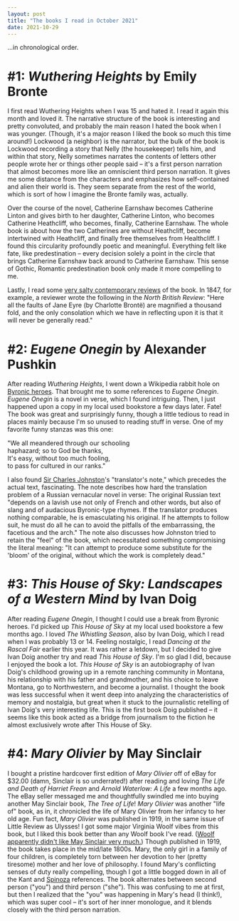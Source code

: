 ```yaml
---
layout: post
title: "The books I read in October 2021"
date: 2021-10-29
---
```


...in chronological order.

# #1: *Wuthering Heights* by Emily Bronte 

I first read Wuthering Heights when I was 15 and hated it. I read it again this month and loved it. The narrative structure of the book is interesting and pretty convoluted, and probably the main reason I hated the book when I was younger. (Though, it's a major reason I liked the book so much this time around!) Lockwood (a neighbor) is the narrator, but the bulk of the book is Lockwood recording a story that Nelly (the housekeeper) tells him, and within that story, Nelly sometimes narrates the contents of letters other people wrote her or things other people said – it's a first person narration that almost becomes more like an omniscient third person narration. It gives me some distance from the characters and emphasizes how self-contained and alien their world is. They seem separate from the rest of the world, which is sort of how I imagine the Bronte family was, actually.

Over the course of the novel, Catherine Earnshaw becomes Catherine Linton and gives birth to her daughter, Catherine Linton, who becomes Catherine Heathcliff, who becomes, finally, Catherine Earnshaw. The whole book is about how the two Catherines are without Heathcliff, become intertwined with Heathcliff, and finally free themselves from Healthcliff. I found this circularity profoundly poetic and meaningful. Everything felt like fate, like predestination – every decision solely a point in the circle that brings Catherine Earnshaw back around to Catherine Earnshaw. This sense of Gothic, Romantic predestination book only made it more compelling to me.

Lastly, I read some [very salty contemporary reviews](https://wuthering-heights.co.uk/reviews) of the book. In 1847, for example, a reviewer wrote the following in the *North British Review*: "Here all the faults of Jane Eyre (by Charlotte Brontë) are magnified a thousand fold, and the only consolation which we have in reflecting upon it is that it will never be generally read."

# #2: *Eugene Onegin* by Alexander Pushkin

After reading *Wuthering Heights*, I went down a Wikipedia rabbit hole on [Byronic heroes](https://en.wikipedia.org/wiki/Byronic_hero). That brought me to some references to *Eugene Onegin*. *Eugene Onegin* is a novel in verse, which I found intriguing. Then, I just happened upon a copy in my local used bookstore a few days later. Fate! The book was great and surprisingly funny, though a little tedious to read in places mainly because I'm so unused to reading stuff in verse. One of my favorite funny stanzas was this one:

"We all meandered through our schooling  
haphazard; so to God be thanks,  
It's easy, without too much fooling,  
to pass for cultured in our ranks."

I also found [Sir Charles Johnston](https://en.wikipedia.org/wiki/Charles_Johnston_(diplomat))'s "translator's note," which precedes the actual text, fascinating. The note describes how hard the translation problem of a Russian vernacular novel in verse: The original Russian text "depends on a lavish use not only of French and other words, but also of slang and of audacious Byronic-type rhymes. If the translator produces nothing comparable, he is emasculating his original. If he attempts to follow suit, he must do all he can to avoid the pitfalls of the embarrassing, the facetious and the arch." The note also discusses how Johnston tried to retain the "feel" of the book, which necessitated something compromising the literal meaning: "It can attempt to produce some substitute for the 'bloom' of the original, without which the work is completely dead."

# #3: *This House of Sky: Landscapes of a Western Mind* by Ivan Doig

After reading *Eugene Onegin*, I thought I could use a break from Byronic heroes. I'd picked up *This House of Sky* at my local used bookstore a few months ago. I loved *The Whistling Season*, also by Ivan Doig, which I read when I was probably 13 or 14. Feeling nostalgic, I read *Dancing at the Rascal Fair* earlier this year. It was rather a letdown, but I decided to give Ivan Doig another try and read *This House of Sky*. I'm so glad I did, because I enjoyed the book a lot. *This House of Sky* is an autobiography of Ivan Doig's childhood growing up in a remote ranching community in Montana, his relationship with his father and grandmother, and his choice to leave Montana, go to Northwestern, and become a journalist. I thought the book was less successful when it went deep into analyzing the characteristics of memory and nostalgia, but great when it stuck to the journalistic retelling of Ivan Doig's very interesting life. This is the first book Doig published – it seems like this book acted as a bridge from journalism to the fiction he almost exclusively wrote after This House of Sky.

# #4: *Mary Olivier* by May Sinclair

I bought a pristine hardcover first edition of *Mary Olivier* off of eBay for $32.00 (damn, Sinclair is so underrated!) after reading and loving *The Life and Death of Harriet Frean* and *Arnold Waterlow: A Life* a few months ago. The eBay seller messaged me and thoughtfully swindled me into buying another May Sinclair book, *The Tree of Life*! *Mary Olivier* was another "life of" book, as in, it chronicled the life of Mary Olivier from her infancy to her old age. Fun fact, *Mary Olivier* was published in 1919, in the same issue of Little Review as Ulysses! I got some major Virginia Woolf vibes from this book, but I liked this book better than any Woolf book I've read. ([Woolf apparently didn't like May Sinclair very much.](https://scholarworks.wm.edu/cgi/viewcontent.cgi?article=1019&context=asbookchapters)) Though published in 1919, the book takes place in the mid/late 1800s. Mary, the only girl in a family of four children, is completely torn between her devotion to her (pretty tiresome) mother and her love of philosophy. I found Mary's conflicting senses of duty really compelling, though I got a little bogged down in all of the Kant and [Spinoza](https://en.wikipedia.org/wiki/Baruch_Spinoza) references. The book alternates between second person ("you") and third person ("she"). This was confusing to me at first, but then I realized that the "you" was happening in Mary's head (I think!), which was super cool – it's sort of her inner monologue, and it blends closely with the third person narration.

<script data-goatcounter="https://dlog.goatcounter.com/count"
        async src="//gc.zgo.at/count.js"></script>